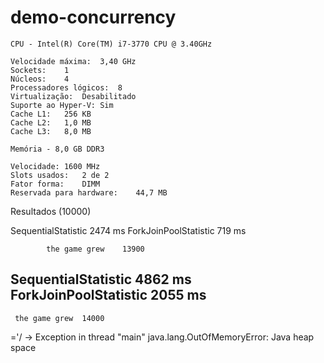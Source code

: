 # demo-concurrency

	CPU - Intel(R) Core(TM) i7-3770 CPU @ 3.40GHz

	Velocidade máxima:	3,40 GHz
	Sockets:	1
	Núcleos:	4
	Processadores lógicos:	8
	Virtualização:	Desabilitado
	Suporte ao Hyper-V:	Sim
	Cache L1:	256 KB
	Cache L2:	1,0 MB
	Cache L3:	8,0 MB
	
	Memória - 8,0 GB DDR3

	Velocidade:	1600 MHz
	Slots usados:	2 de 2
	Fator forma:	DIMM
	Reservada para hardware:	44,7 MB

Resultados	(10000)

SequentialStatistic             2474 ms
ForkJoinPoolStatistic           719 ms

            the game grew    13900
SequentialStatistic             4862 ms
ForkJoinPoolStatistic           2055 ms
-------------------
	 the game grew	14000
 ='/  -> Exception in thread "main" java.lang.OutOfMemoryError: Java heap space
